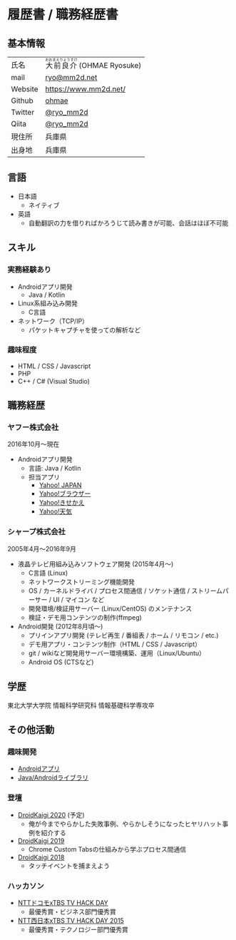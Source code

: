 # 履歴書 / 職務経歴書

## 基本情報

|||
|--|--|
| 氏名 | <ruby><rb>大前良介</rb><rt>おおまえりょうすけ</rt></ruby> (OHMAE Ryosuke) |
| mail | ryo@mm2d.net |
| Website | https://www.mm2d.net/ |
| Github | [ohmae](https://github.com/ohmae) |
| Twitter | [@ryo_mm2d](https://twitter.com/ryo_mm2d) |
| Qiita | [@ryo_mm2d](https://qiita.com/ryo_mm2d) |
| 現住所 | 兵庫県 |
| 出身地 | 兵庫県 |

## 言語

- 日本語
  - ネイティブ
- 英語
  - 自動翻訳の力を借りればかろうじて読み書きが可能、会話はほぼ不可能

## スキル

### 実務経験あり

- Androidアプリ開発
  - Java / Kotlin
- Linux系組み込み開発
  - C言語
- ネットワーク（TCP/IP）
  - パケットキャプチャを使っての解析など

### 趣味程度

- HTML / CSS / Javascript
- PHP
- C++ / C# (Visual Studio)

## 職務経歴

### ヤフー株式会社

2016年10月～現在

- Androidアプリ開発
  - 言語: Java / Kotlin
  - 担当アプリ
    - [Yahoo! JAPAN](https://play.google.com/store/apps/details?id=jp.co.yahoo.android.yjtop)
    - [Yahoo!ブラウザー](https://play.google.com/store/apps/details?id=jp.co.yahoo.android.ybrowser)
    - [Yahoo!きせかえ](https://play.google.com/store/apps/details?id=com.buzzpia.aqua.launcher.buzzhome)
    - [Yahoo!天気](https://play.google.com/store/apps/details?id=jp.co.yahoo.android.weather.type1)

### シャープ株式会社

2005年4月～2016年9月

- 液晶テレビ用組み込みソフトウェア開発 (2015年4月～)
  - C言語 (Linux)
  - ネットワークストリーミング機能開発
  - OS / カーネルドライバ / プロセス間通信 / ソケット通信 / ストリームパーサー / UI / マイコン など
  - 開発環境/検証用サーバー (Linux/CentOS) のメンテナンス
  - 検証・デモ用コンテンツの制作(ffmpeg)
- Android開発 (2012年8月頃～)
  - プリインアプリ開発 (テレビ再生 / 番組表 / ホーム / リモコン / etc.)
  - デモ用アプリ・コンテンツ制作（HTML / CSS / Javascript）
  - git / wikiなど開発用サーバー環境構築、運用（Linux/Ubuntu）
  - Android OS (CTSなど)

## 学歴

東北大学大学院 情報科学研究科 情報基礎科学専攻卒

## その他活動

### 趣味開発

- [Androidアプリ](https://play.google.com/store/apps/developer?id=OHMAE+Ryosuke)
- [Java/Androidライブラリ](https://bintray.com/ohmae/maven)

### 登壇

- [DroidKaigi 2020](https://droidkaigi.jp/2020/accepted) (予定)
  - 俺が今までやらかした失敗事例、やらかしそうになったヒヤリハット事例を紹介する
- [DroidKaigi 2019](https://droidkaigi.jp/2019/timetable/70931)
  - Chrome Custom Tabsの仕組みから学ぶプロセス間通信
- [DroidKaigi 2018](https://droidkaigi.jp/2018/timetable?session=16679)
  - タッチイベントを捕まえよう

### ハッカソン

- [NTTドコモxTBS TV HACK DAY](http://www.tbs.co.jp/nd_tv_hack_day/)
  - 最優秀賞・ビジネス部門優秀賞
- [NTT西日本xTBS TV HACK DAY 2015](http://www.tbs.co.jp/nw_tv_hack_day_2015/)
  - 最優秀賞・テクノロジー部門優秀賞
